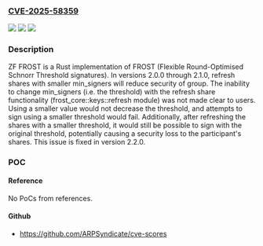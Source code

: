 ### [CVE-2025-58359](https://cve.mitre.org/cgi-bin/cvename.cgi?name=CVE-2025-58359)
![](https://img.shields.io/static/v1?label=Product&message=frost&color=blue)
![](https://img.shields.io/static/v1?label=Version&message=%3E%3D%202.0.0%2C%20%3C%202.2.0%20&color=brightgreen)
![](https://img.shields.io/static/v1?label=Vulnerability&message=CWE-325%3A%20Missing%20Cryptographic%20Step&color=brightgreen)

### Description

ZF FROST is a Rust implementation of FROST (Flexible Round-Optimised Schnorr Threshold signatures). In versions 2.0.0 through 2.1.0, refresh shares with smaller min_signers will reduce security of group. The inability to change min_signers (i.e. the threshold) with the refresh share functionality (frost_core::keys::refresh module) was not made clear to users. Using a smaller value would not decrease the threshold, and attempts to sign using a smaller threshold would fail. Additionally, after refreshing the shares with a smaller threshold, it would still be possible to sign with the original threshold, potentially causing a security loss to the participant's shares. This issue is fixed in version 2.2.0.

### POC

#### Reference
No PoCs from references.

#### Github
- https://github.com/ARPSyndicate/cve-scores

